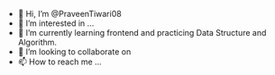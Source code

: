 - 👋 Hi, I’m @PraveenTiwari08
- 👀 I’m interested in ...
- 🌱 I’m currently learning frontend and practicing Data Structure and Algorithm.
- 💞️ I’m looking to collaborate on 
- 📫 How to reach me ...

<!---
PraveenTiwari08/PraveenTiwari08 is a ✨ special ✨ repository because its `README.md` (this file) appears on your GitHub profile.
You can click the Preview link to take a look at your changes.
--->

